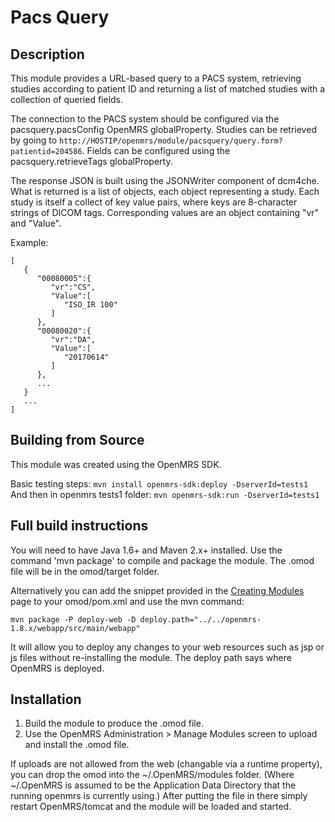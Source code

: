 Pacs Query
==========================

Description
-----------
This module provides a URL-based query to a PACS system, retrieving studies according to patient ID and returning a list of matched studies with a collection of queried fields.

The connection to the PACS system should be configured via the pacsquery.pacsConfig OpenMRS globalProperty. Studies can be retrieved by going to `http://HOSTIP/openmrs/module/pacsquery/query.form?patientid=204586`. Fields can be configured using the pacsquery.retrieveTags globalProperty.

The response JSON is built using the JSONWriter component of dcm4che. What is returned is a list of objects, each object representing a study. Each study is itself a collect of key value pairs, where keys are 8-character strings of DICOM tags. Corresponding values are an object containing "vr" and "Value".

Example:

	[  
	   {  
	      "00080005":{  
	         "vr":"CS",
	         "Value":[  
	            "ISO_IR 100"
	         ]
	      },
	      "00080020":{  
	         "vr":"DA",
	         "Value":[  
	            "20170614"
	         ]
	      },
	      ...
	   }
	   ...
	]

Building from Source
--------------------
This module was created using the OpenMRS SDK.

Basic testing steps:
`mvn install openmrs-sdk:deploy -DserverId=tests1`
And then in openmrs tests1 folder:
`mvn openmrs-sdk:run -DserverId=tests1`

Full build instructions
-----------------------

You will need to have Java 1.6+ and Maven 2.x+ installed.  Use the command 'mvn package' to 
compile and package the module.  The .omod file will be in the omod/target folder.

Alternatively you can add the snippet provided in the [Creating Modules](https://wiki.openmrs.org/x/cAEr) page to your 
omod/pom.xml and use the mvn command:

    mvn package -P deploy-web -D deploy.path="../../openmrs-1.8.x/webapp/src/main/webapp"

It will allow you to deploy any changes to your web 
resources such as jsp or js files without re-installing the module. The deploy path says 
where OpenMRS is deployed.

Installation
------------
1. Build the module to produce the .omod file.
2. Use the OpenMRS Administration > Manage Modules screen to upload and install the .omod file.

If uploads are not allowed from the web (changable via a runtime property), you can drop the omod
into the ~/.OpenMRS/modules folder.  (Where ~/.OpenMRS is assumed to be the Application 
Data Directory that the running openmrs is currently using.)  After putting the file in there 
simply restart OpenMRS/tomcat and the module will be loaded and started.
